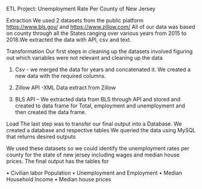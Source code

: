 ETL Project: Unemployment Rate Per County of New Jersey

Extraction
We used 2 datasets from the public platform 
https://www.bls.gov/ and https://www.zillow.com/
All of our data was based on county through all the States ranging over various years from 2015 to 2018.We extracted the data with API, csv and text.


Transformation
Our first steps in cleaning up the datasets involved figuring out which variables were not relevant and cleaning up the data 
1. Csv - we merged the data for years and concatenated it.
        We created a new data with the required columns.
2. Zillow API -XML Data extract from Zillow 

3. BLS API – We extracted data from BLS through API and stored and created to data frame for Total, employment and unemployment and then created the data frame. 



Load
The last step was to transfer our final output into a Database. We created a database and respective tables 
We queried the data using MySQL that returns desired outputs 



We used these datasets so we could identify the unemployment rates per county for the state of new jersey including wages and median house prices. The final output has the tables for 

•	Civilian labor Population
•	Unemployment and Employment 
•	Median Household Income
•	Median house prices


